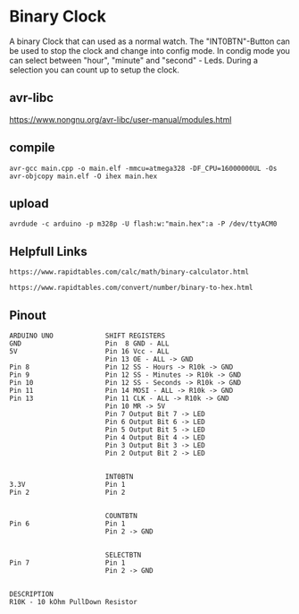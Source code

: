 # Binary Clock

A binary Clock that can used as a normal watch. The "INT0BTN"-Button can be used to stop the clock and change into config mode.
In condig mode you can select between "hour", "minute" and "second" - Leds. During a selection you can count up to setup the clock.

## avr-libc

https://www.nongnu.org/avr-libc/user-manual/modules.html

## compile

    avr-gcc main.cpp -o main.elf -mmcu=atmega328 -DF_CPU=16000000UL -Os
    avr-objcopy main.elf -O ihex main.hex

## upload

    avrdude -c arduino -p m328p -U flash:w:"main.hex":a -P /dev/ttyACM0

## Helpfull Links

    https://www.rapidtables.com/calc/math/binary-calculator.html

    https://www.rapidtables.com/convert/number/binary-to-hex.html

## Pinout

    ARDUINO UNO             SHIFT REGISTERS    
    GND                     Pin  8 GND - ALL
    5V                      Pin 16 Vcc - ALL
                            Pin 13 OE - ALL -> GND
    Pin 8                   Pin 12 SS - Hours -> R10k -> GND
    Pin 9                   Pin 12 SS - Minutes -> R10k -> GND 
    Pin 10                  Pin 12 SS - Seconds -> R10k -> GND 
    Pin 11                  Pin 14 MOSI - ALL -> R10k -> GND 
    Pin 13                  Pin 11 CLK - ALL -> R10k -> GND 
                            Pin 10 MR -> 5V
                            Pin 7 Output Bit 7 -> LED
                            Pin 6 Output Bit 6 -> LED
                            Pin 5 Output Bit 5 -> LED
                            Pin 4 Output Bit 4 -> LED
                            Pin 3 Output Bit 3 -> LED
                            Pin 2 Output Bit 2 -> LED


                            INT0BTN
    3.3V                    Pin 1
    Pin 2                   Pin 2                    
    
                            
                            COUNTBTN
    Pin 6                   Pin 1
                            Pin 2 -> GND


                            SELECTBTN
    Pin 7                   Pin 1
                            Pin 2 -> GND


    DESCRIPTION
    R10K - 10 kOhm PullDown Resistor